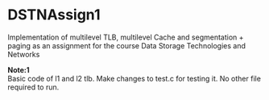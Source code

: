 # DSTNAssign1
Implementation of multilevel TLB, multilevel Cache and segmentation + paging as an assignment for the course Data Storage Technologies and Networks


<b>Note:1</b> <br>
Basic code of l1 and l2 tlb. Make changes to test.c for testing it. No other file required to run.

